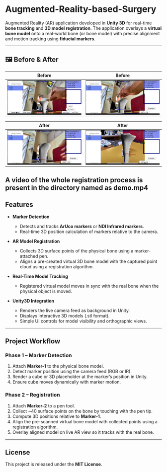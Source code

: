 # Augmented-Reality-based-Surgery

Augmented Reality (AR) application developed in **Unity 3D** for real-time **bone tracking** and **3D model registration**.
The application overlays a **virtual bone model** onto a real-world bone (or bone model) with precise alignment and motion tracking using **fiducial markers**.

---

## 🖼 Before & After  


| Before | Before |
|--------|--------|
| <img src="images/b1.png" width="300"> | <img src="images/b2.png" width="300"> |

| After | After |
|-------|-------|
| <img src="images/a1.png" width="300"> | <img src="images/a2.png" width="300"> |

A video of the whole registration process is present in the directory named as demo.mp4
---

## Features

* **Marker Detection**

  * Detects and tracks **ArUco markers** or **NDI Infrared markers**.
  * Real-time 3D position calculation of markers relative to the camera.

* **AR Model Registration**

  * Collects 3D surface points of the physical bone using a marker-attached pen.
  * Aligns a pre-created virtual 3D bone model with the captured point cloud using a registration algorithm.

* **Real-Time Model Tracking**

  * Registered virtual model moves in sync with the real bone when the physical object is moved.

* **Unity3D Integration**

  * Renders the live camera feed as background in Unity.
  * Displays interactive 3D models (.stl format).
  * Simple UI controls for model visibility and orthographic views.

---

## Project Workflow

### **Phase 1 – Marker Detection**

1. Attach **Marker-1** to the physical bone model.
2. Detect marker position using the camera feed (RGB or IR).
3. Render a cube or 3D placeholder at the marker’s position in Unity.
4. Ensure cube moves dynamically with marker motion.

### **Phase 2 – Registration**

1. Attach **Marker-2** to a pen tool.
2. Collect \~40 surface points on the bone by touching with the pen tip.
3. Compute 3D positions relative to **Marker-1**.
4. Align the pre-scanned virtual bone model with collected points using a registration algorithm.
5. Overlay aligned model on live AR view so it tracks with the real bone.

---

## License

This project is released under the **MIT License**.

